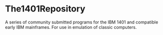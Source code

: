 # The1401Repository
A series of community submitted programs for the IBM 1401 and compatible early IBM mainframes. For use in emulation of classic computers.
